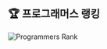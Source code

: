 ## 🏆 프로그래머스 랭킹

![Programmers Rank](https://raw.githubusercontent.com/kdh044/github-programmers-rank/master/github-programmers-rank/lib/result.svg)
